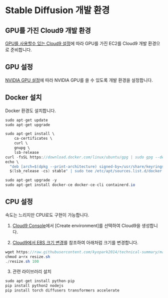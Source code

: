 # Stable Diffusion 개발 환경

## GPU를 가진 Cloud9 개발 환경  

[GPU를 사용할수 있는 Cloud9 설정](https://github.com/kyopark2014/stable-diffusion-model/blob/main/cloud9-gpu.md)에 따라 GPU를 가진 EC2를 Cloud9 개발 환경으로 준비합니다.

## GPU 설정

[NVIDIA GPU 설정](https://github.com/kyopark2014/stable-diffusion-model/blob/main/nvidia-gpu.md)에 따라 NVIDIA GPU를 쓸 수 있도록 개발 환경을 설정합니다. 

## Docker 설치

Docker 환경도 설치합니다.

```java
sudo apt-get update
sudo apt-get upgrade
```

```java
sudo apt-get install \
    ca-certificates \
    curl \
    gnupg \
    lsb-release
curl -fsSL https://download.docker.com/linux/ubuntu/gpg | sudo gpg --dearmor -o /usr/share/keyrings/docker-archive-keyring.gpg
echo \
  "deb [arch=$(dpkg --print-architecture) signed-by=/usr/share/keyrings/docker-archive-keyring.gpg] https://download.docker.com/linux/ubuntu \
  $(lsb_release -cs) stable" | sudo tee /etc/apt/sources.list.d/docker.list > /dev/null
```

```java
sudo apt-get upgrade -y
sudo apt-get install docker-ce docker-ce-cli containerd.io
```

## CPU 설정

속도는 느리지만 CPU로도 구현이 가능합니다. 

1) [Cloud9 Console](https://ap-northeast-2.console.aws.amazon.com/cloud9control/home?region=ap-northeast-2#/)에서 [Create environment]를 선택하여 Cloud9을 생성합니다. 

2) [Cloud9에서 EBS 크기 변경](https://github.com/kyopark2014/technical-summary/blob/main/resize.md)를 참조하여 아래처럼 크기를 변경합니다.

```java
wget https://raw.githubusercontent.com/kyopark2014/technical-summary/main/resize.sh
chmod a+rx resize.sh
./resize.sh 100
```

3) 관련 라이브러리 설치

```java
sudo apt-get install python-pip
pip install python2 nodejs
pip install torch diffusers transformers accelerate
```

